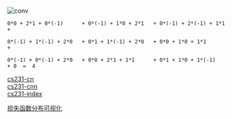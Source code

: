 

![conv](https://github.com/lix19937/pytorch-cookbook/assets/38753233/a158c582-60af-4779-bc42-e76089984d53)

```
0*0 + 2*1 + 0*(-1)      + 0*(-1) + 1*0 + 2*1   + 0*(-1) + 2*(-1) + 1*1  +  

0*(-1) + 1*(-1) + 2*0   + 0*1 + 1*(-1) + 2*0   + 0*0 + 1*0 + 1*1        + 

0*(-1) + 0*(-1) + 2*0   + 0*0 + 2*1 + 1*1      + 0*1 + 1*0 + 1*(-1)     + 0  =  4
```

[cs231-cn](https://zhuanlan.zhihu.com/p/21930884)     
[cs231-cnn](https://cs231n.github.io/convolutional-networks/)   
[cs231-index](https://cs231n.github.io/assets/conv-demo/index.html)     

[损失函数分布可视化](https://losslandscape.com/explorer)           
